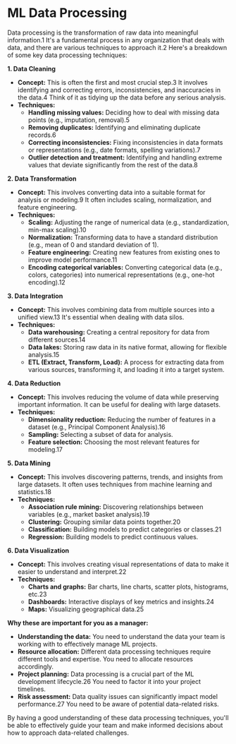 # ML Data Processing

Data processing is the transformation of raw data into meaningful information.1 It's a fundamental process in any organization that deals with data, and there are various techniques to approach it.2 Here's a breakdown of some key data processing techniques:

**1. Data Cleaning**

* **Concept:** This is often the first and most crucial step.3 It involves identifying and correcting errors, inconsistencies, and inaccuracies in the data.4 Think of it as tidying up the data before any serious analysis.
* **Techniques:**
  * **Handling missing values:** Deciding how to deal with missing data points (e.g., imputation, removal).5
  * **Removing duplicates:** Identifying and eliminating duplicate records.6
  * **Correcting inconsistencies:** Fixing inconsistencies in data formats or representations (e.g., date formats, spelling variations).7
  * **Outlier detection and treatment:** Identifying and handling extreme values that deviate significantly from the rest of the data.8

**2. Data Transformation**

* **Concept:** This involves converting data into a suitable format for analysis or modeling.9 It often includes scaling, normalization, and feature engineering.
* **Techniques:**
  * **Scaling:** Adjusting the range of numerical data (e.g., standardization, min-max scaling).10
  * **Normalization:** Transforming data to have a standard distribution (e.g., mean of 0 and standard deviation of 1).
  * **Feature engineering:** Creating new features from existing ones to improve model performance.11
  * **Encoding categorical variables:** Converting categorical data (e.g., colors, categories) into numerical representations (e.g., one-hot encoding).12

**3. Data Integration**

* **Concept:** This involves combining data from multiple sources into a unified view.13 It's essential when dealing with data silos.
* **Techniques:**
  * **Data warehousing:** Creating a central repository for data from different sources.14
  * **Data lakes:** Storing raw data in its native format, allowing for flexible analysis.15
  * **ETL (Extract, Transform, Load):** A process for extracting data from various sources, transforming it, and loading it into a target system.

**4. Data Reduction**

* **Concept:** This involves reducing the volume of data while preserving important information. It can be useful for dealing with large datasets.
* **Techniques:**
  * **Dimensionality reduction:** Reducing the number of features in a dataset (e.g., Principal Component Analysis).16
  * **Sampling:** Selecting a subset of data for analysis.
  * **Feature selection:** Choosing the most relevant features for modeling.17

**5. Data Mining**

* **Concept:** This involves discovering patterns, trends, and insights from large datasets. It often uses techniques from machine learning and statistics.18
* **Techniques:**
  * **Association rule mining:** Discovering relationships between variables (e.g., market basket analysis).19
  * **Clustering:** Grouping similar data points together.20
  * **Classification:** Building models to predict categories or classes.21
  * **Regression:** Building models to predict continuous values.

**6. Data Visualization**

* **Concept:** This involves creating visual representations of data to make it easier to understand and interpret.22
* **Techniques:**
  * **Charts and graphs:** Bar charts, line charts, scatter plots, histograms, etc.23
  * **Dashboards:** Interactive displays of key metrics and insights.24
  * **Maps:** Visualizing geographical data.25

**Why these are important for you as a manager:**

* **Understanding the data:** You need to understand the data your team is working with to effectively manage ML projects.
* **Resource allocation:** Different data processing techniques require different tools and expertise. You need to allocate resources accordingly.
* **Project planning:** Data processing is a crucial part of the ML development lifecycle.26 You need to factor it into your project timelines.
* **Risk assessment:** Data quality issues can significantly impact model performance.27 You need to be aware of potential data-related risks.

By having a good understanding of these data processing techniques, you'll be able to effectively guide your team and make informed decisions about how to approach data-related challenges.

